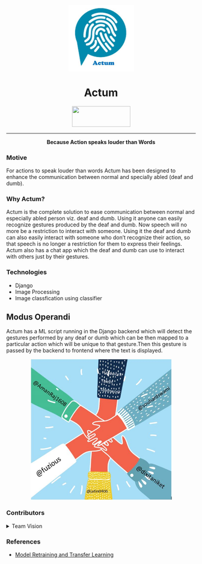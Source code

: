 <p align="center"><img src="logo.JPG" align="center" width="175"></p>
<h1 align="center">Actum</h1>
<p align="center">
  <img width="155" height="55" src="https://forthebadge.com/images/badges/built-with-love.svg">
</p>
<hr>
<p align="center"><b>Because Action speaks louder than Words</b>
</p>

### Motive

For actions to speak louder than words Actum has been designed to enhance the communication between normal and specially abled (deaf and dumb).

### Why Actum?

Actum is the complete solution to ease communication between normal and especially abled person viz. deaf and dumb. Using it anyone can easily recognize gestures produced by the deaf and dumb. Now speech will no more be a restriction to interact with someone. Using it the deaf and dumb can also easily interact with someone who don’t recognize their action, so that speech is no longer a restriction for them to express their feelings. Actum also has a chat app which the deaf and dumb can use to interact with others just by their gestures.

### Technologies

- Django
- Image Processing
- Image classfication using classifier

## Modus Operandi

Actum has a ML script running in the Django backend which will detect the gestures performed by any deaf or dumb which can be then mapped to a particular action which will be unique to that gesture.Then this gesture is passed by the backend to frontend where the text is displayed.  


<p align="center"><img src="fact.JPG" align="center" width="375"></p>

### Contributors

<details>
	<summary>Team Vision</summary>
		<ul>
			<li><a href="https://github.com/amanraj1608">Aman Raj</a></li>
			<li><a href="https://github.com/dixitaniket">Aniket Dixit</a></li>
		  <li><a href="https://github.com/fuzious">Arpit Srivastava</a></li>
			<li><a href="https://github.com/">Jatin Singh Chauhan</a></li>
      <li><a href="https://github.com/">Souhard Swami</a></li>
		</ul>
</details>

### References

- [Model Retraining and Transfer Learning](https://www.tensorflow.org/tutorials/image_retraining)
